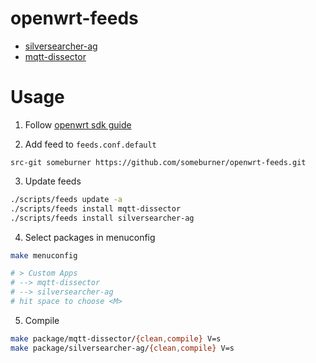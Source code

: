 # openwrt-feeds

- [silversearcher-ag](https://github.com/ggreer/the_silver_searcher)
- [mqtt-dissector](https://github.com/someburner/mqtt-dissector)

# Usage

1. Follow [openwrt sdk guide](https://openwrt.org/docs/guide-developer/toolchain/using_the_sdk)

2. Add feed to `feeds.conf.default`

```
src-git someburner https://github.com/someburner/openwrt-feeds.git
```

3. Update feeds

```sh
./scripts/feeds update -a
./scripts/feeds install mqtt-dissector
./scripts/feeds install silversearcher-ag
```

4. Select packages in menuconfig

```sh
make menuconfig

# > Custom Apps
# --> mqtt-dissector
# --> silversearcher-ag
# hit space to choose <M>
```

5. Compile

```sh
make package/mqtt-dissector/{clean,compile} V=s
make package/silversearcher-ag/{clean,compile} V=s
```

